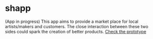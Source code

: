 # shapp

(App in progress)
This app aims to provide a market place for local artists/makers and customers. The close interaction between these two sides could spark the creation of better products.
[Check the prototype](https://invis.io/4E578D9FZ)
